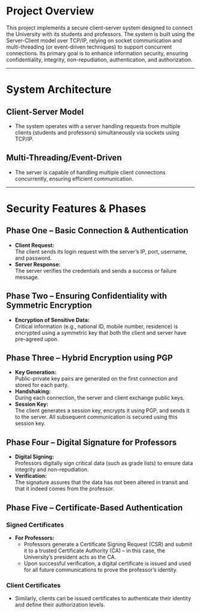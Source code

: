 # Project Overview

This project implements a secure client-server system designed to connect the University with its students and professors. The system is built using the Server-Client model over TCP/IP, relying on socket communication and multi-threading (or event-driven techniques) to support concurrent connections. Its primary goal is to enhance information security, ensuring confidentiality, integrity, non-repudiation, authentication, and authorization.

---

# System Architecture

## Client-Server Model
- The system operates with a server handling requests from multiple clients (students and professors) simultaneously via sockets using TCP/IP.

## Multi-Threading/Event-Driven
- The server is capable of handling multiple client connections concurrently, ensuring efficient communication.

---

# Security Features & Phases

## Phase One – Basic Connection & Authentication
- **Client Request:**  
  The client sends its login request with the server’s IP, port, username, and password.
- **Server Response:**  
  The server verifies the credentials and sends a success or failure message.

## Phase Two – Ensuring Confidentiality with Symmetric Encryption
- **Encryption of Sensitive Data:**  
  Critical information (e.g., national ID, mobile number, residence) is encrypted using a symmetric key that both the client and server have pre-agreed upon.

## Phase Three – Hybrid Encryption using PGP
- **Key Generation:**  
  Public-private key pairs are generated on the first connection and stored for each party.
- **Handshaking:**  
  During each connection, the server and client exchange public keys.
- **Session Key:**  
  The client generates a session key, encrypts it using PGP, and sends it to the server. All subsequent communication is secured using this session key.

## Phase Four – Digital Signature for Professors
- **Digital Signing:**  
  Professors digitally sign critical data (such as grade lists) to ensure data integrity and non-repudiation.
- **Verification:**  
  The signature assures that the data has not been altered in transit and that it indeed comes from the professor.

## Phase Five – Certificate-Based Authentication

### Signed Certificates
- **For Professors:**  
  - Professors generate a Certificate Signing Request (CSR) and submit it to a trusted Certificate Authority (CA) – in this case, the University’s president acts as the CA.
  - Upon successful verification, a digital certificate is issued and used for all future communications to prove the professor’s identity.

### Client Certificates
- Similarly, clients can be issued certificates to authenticate their identity and define their authorization levels.

